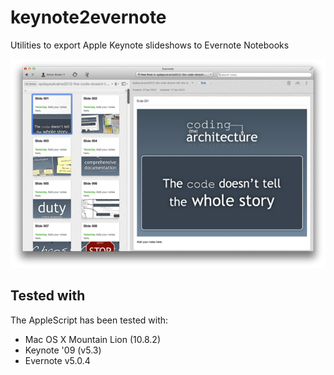 keynote2evernote
================

Utilities to export Apple Keynote slideshows to Evernote Notebooks

![](screenshot.png)

## Tested with

The AppleScript has been tested with:

- Mac OS X Mountain Lion (10.8.2)
- Keynote '09 (v5.3)
- Evernote v5.0.4